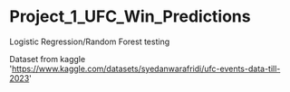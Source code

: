 # Project_1_UFC_Win_Predictions
Logistic Regression/Random Forest testing

Dataset from kaggle 'https://www.kaggle.com/datasets/syedanwarafridi/ufc-events-data-till-2023' 

